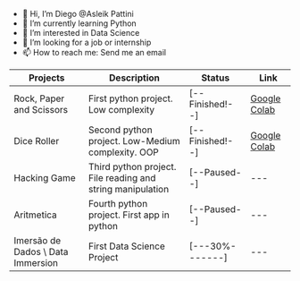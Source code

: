 - 👋 Hi, I’m Diego @Asleik Pattini
- 🌱 I’m currently learning Python
- 👀 I’m interested in Data Science
- 💞️ I’m looking for a job or internship
- 📫 How to reach me: Send me an email



| Projects | Description | Status | Link |
|----------|-------------|--------|------|
|Rock, Paper and Scissors| First python project. Low complexity | [--Finished!--] | [Google Colab](https://colab.research.google.com/github/Asleik/rock-paper-scissors/blob/main/rock_paper_scissors.ipynb) |
| Dice Roller | Second python project. Low-Medium complexity. OOP | [--Finished!--] | [Google Colab](https://colab.research.google.com/github/Asleik/dice-roller/blob/main/dice_roller.ipynb) |
| Hacking Game | Third python project. File reading and string manipulation | [--Paused--] | --- |
| Aritmetica | Fourth python project. First app in python | [--Paused--] | --- |
| Imersão de Dados \ Data Immersion | First Data Science Project | [---30%-------] | --- |

<!---
Asleik/Asleik is a ✨ special ✨ repository because its `README.md` (this file) appears on your GitHub profile.
You can click the Preview link to take a look at your changes.
--->
